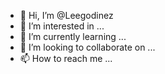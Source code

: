 - 👋 Hi, I’m @Leegodinez
- 👀 I’m interested in ...
- 🌱 I’m currently learning ...
- 💞️ I’m looking to collaborate on ...
- 📫 How to reach me ...

<!---
Leegodinez/Leegodinez is a ✨ special ✨ repository because its `README.md` (this file) appears on your GitHub profile.
You can click the Preview link to take a look at your changes.
--->
